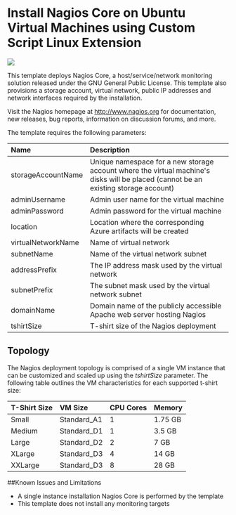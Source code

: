 # Install Nagios Core on Ubuntu Virtual Machines using Custom Script Linux Extension

<a href="https://portal.azure.com/#create/Microsoft.Template/uri/https%3A%2F%2Fraw.githubusercontent.com%2FAzure%2Fazure-quickstart-templates%2Fmaster%2Fnagios-on-ubuntu%2Fazuredeploy.json" target="_blank">
    <img src="http://azuredeploy.net/deploybutton.png"/>
</a>

This template deploys Nagios Core, a host/service/network monitoring solution released under the GNU General Public License. This template also provisions a storage account, virtual network, public IP addresses and network interfaces required by the installation.

Visit the Nagios homepage at http://www.nagios.org for documentation, new releases, bug reports, information on discussion forums, and more.

The template requires the following parameters:

| Name   | Description    |
|:--- |:---|
| storageAccountName | Unique namespace for a new storage account where the virtual machine's disks will be placed (cannot be an existing storage account) |
| adminUsername  | Admin user name for the virtual machine  |
| adminPassword  | Admin password for the virtual machine  |
| location | Location where the corresponding Azure artifacts will be created |
| virtualNetworkName | Name of virtual network |
| subnetName | Name of the virtual network subnet |
| addressPrefix | The IP address mask used by the virtual network |
| subnetPrefix | The subnet mask used by the virtual network subnet |
| domainName | Domain name of the publicly accessible Apache web server hosting Nagios |
| tshirtSize | T-shirt size of the Nagios deployment |

Topology
--------
The Nagios deployment topology is comprised of a single VM instance that can be customized and scaled up using the _tshirtSize_ parameter. The following table outlines the VM characteristics for each supported t-shirt size:

| T-Shirt Size | VM Size | CPU Cores | Memory |
|:--- |:---|:---|:---|
| Small | Standard_A1 | 1 | 1.75 GB |
| Medium | Standard_D1 | 1 | 3.5 GB |
| Large | Standard_D2 | 2 | 7 GB |
| XLarge | Standard_D3 | 4 | 14 GB |
| XXLarge | Standard_D3 | 8 | 28 GB |

##Known Issues and Limitations
- A single instance installation Nagios Core is performed by the template
- This template does not install any monitoring targets